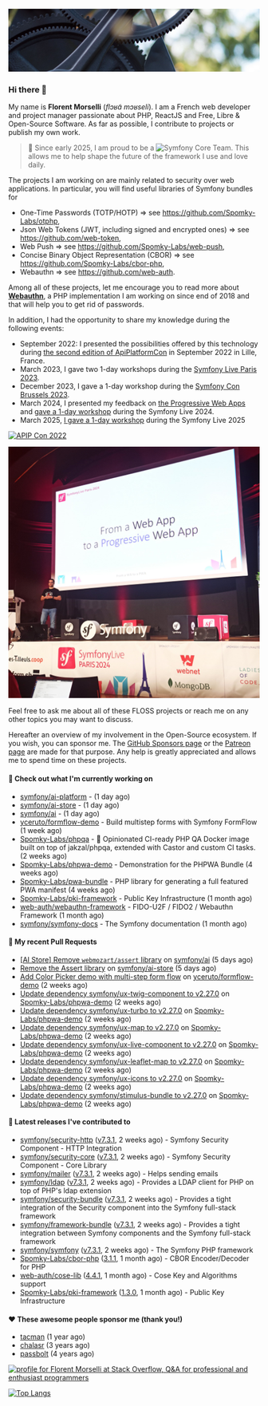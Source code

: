 ![Cover image](1.webp)

### Hi there 👋

My name is **Florent Morselli** (*flɔʁɑ̃ mɔʁseli*). I am a French web developer and project manager passionate about PHP, ReactJS and Free, Libre & Open-Source Software.
As far as possible, I contribute to projects or publish my own work.

> 🧡 Since early 2025, I am proud to be a ![Symfony Core Team](https://img.shields.io/badge/Symfony-Core%20Team-orange?style=flat-square&logo=symfony).
> This allows me to help shape the future of the framework I use and love daily.

The projects I am working on are mainly related to security over web applications. In particular, you will find useful libraries of Symfony bundles for
* One-Time Passwords (TOTP/HOTP) => see https://github.com/Spomky-Labs/otphp,
* Json Web Tokens (JWT, including signed and encrypted ones) => see https://github.com/web-token,
* Web Push => see https://github.com/Spomky-Labs/web-push,
* Concise Binary Object Representation (CBOR) => see https://github.com/Spomky-Labs/cbor-php,
* Webauthn => see https://github.com/web-auth.

Among all of these projects, let me encourage you to read more about [**Webauthn**](https://github.com/web-auth), a PHP implementation I am working on since end of 2018 and that will help you to get rid of passwords.

In addition, I had the opportunity to share my knowledge during the following events:

* September 2022: I presented the possibilities offered by this technology during [the second edition of ApiPlatformCon](https://youtu.be/Y2_0omg1CFk) in September 2022 in Lille, France.
* March 2023, I gave two 1-day workshops during the [Symfony Live Paris 2023](https://live.symfony.com/2023-paris/workshop/maximiser-la-securite-de-vos-applications-avec-le-bundle-security).
* December 2023, I gave a 1-day workshop during the [Symfony Con Brussels 2023](https://live.symfony.com/2023-brussels-con/workshop/road-to-safer-applications).
* March 2024, I presented my feedback on [the Progressive Web Apps](https://live.symfony.com/2024-paris/schedule/de-web-app-a-progressive-web-app) and [gave a 1-day workshop](https://live.symfony.com/2024-paris/workshop#securite-amelioree-et-webauthn-avec-symfony-2) during the Symfony Live 2024.
* March 2025, [I gave a 1-day workshop](https://live.symfony.com/2025-paris/) during the Symfony Live 2025

[![APIP Con 2022](https://user-images.githubusercontent.com/1091072/191684778-b9e26104-038d-45c2-a1b3-287233d15ecc.jpg)](https://api-platform.com/con/2022/conferences/webauthn-se-debarrasser-des-mots-de-passe-definitivement/)

[![Symfony Live 2024](Symfony%20Live%202024.png)](https://symfony.com/blog/symfonylive-paris-2024-from-web-app-to-progressive-web-app)


Feel free to ask me about all of these FLOSS projects or reach me on any other topics you may want to discuss.

Hereafter an overview of my involvement in the Open-Source ecosystem.
If you wish, you can sponsor me. The [GitHub Sponsors page](https://github.com/sponsors/Spomky/) or the [Patreon page](https://www.patreon.com/FlorentMorselli) are made for that purpose. Any help is greatly appreciated and allows me to spend time on these projects.

#### 👷 Check out what I'm currently working on

- [symfony/ai-platform](https://github.com/symfony/ai-platform) -  (1 day ago)
- [symfony/ai-store](https://github.com/symfony/ai-store) -  (1 day ago)
- [symfony/ai](https://github.com/symfony/ai) -  (1 day ago)
- [yceruto/formflow-demo](https://github.com/yceruto/formflow-demo) - Build multistep forms with Symfony FormFlow (1 week ago)
- [Spomky-Labs/phpqa](https://github.com/Spomky-Labs/phpqa) - 🐘 Opinionated CI-ready PHP QA Docker image built on top of jakzal/phpqa, extended with Castor and custom CI tasks. (2 weeks ago)
- [Spomky-Labs/phpwa-demo](https://github.com/Spomky-Labs/phpwa-demo) - Demonstration for the PHPWA Bundle (4 weeks ago)
- [Spomky-Labs/pwa-bundle](https://github.com/Spomky-Labs/pwa-bundle) - PHP library for generating a full featured PWA manifest (4 weeks ago)
- [Spomky-Labs/pki-framework](https://github.com/Spomky-Labs/pki-framework) - Public Key Infrastructure (1 month ago)
- [web-auth/webauthn-framework](https://github.com/web-auth/webauthn-framework) - FIDO-U2F / FIDO2 / Webauthn Framework (1 month ago)
- [symfony/symfony-docs](https://github.com/symfony/symfony-docs) - The Symfony documentation (1 month ago)

#### 🔨 My recent Pull Requests

- [[AI Store] Remove `webmozart/assert` library](https://github.com/symfony/ai/pull/86) on [symfony/ai](https://github.com/symfony/ai) (5 days ago)
- [Remove the Assert library](https://github.com/symfony/ai-store/pull/1) on [symfony/ai-store](https://github.com/symfony/ai-store) (5 days ago)
- [Add Color Picker demo with multi-step form flow](https://github.com/yceruto/formflow-demo/pull/1) on [yceruto/formflow-demo](https://github.com/yceruto/formflow-demo) (2 weeks ago)
- [Update dependency symfony/ux-twig-component to v2.27.0](https://github.com/Spomky-Labs/phpwa-demo/pull/127) on [Spomky-Labs/phpwa-demo](https://github.com/Spomky-Labs/phpwa-demo) (2 weeks ago)
- [Update dependency symfony/ux-turbo to v2.27.0](https://github.com/Spomky-Labs/phpwa-demo/pull/126) on [Spomky-Labs/phpwa-demo](https://github.com/Spomky-Labs/phpwa-demo) (2 weeks ago)
- [Update dependency symfony/ux-map to v2.27.0](https://github.com/Spomky-Labs/phpwa-demo/pull/125) on [Spomky-Labs/phpwa-demo](https://github.com/Spomky-Labs/phpwa-demo) (2 weeks ago)
- [Update dependency symfony/ux-live-component to v2.27.0](https://github.com/Spomky-Labs/phpwa-demo/pull/124) on [Spomky-Labs/phpwa-demo](https://github.com/Spomky-Labs/phpwa-demo) (2 weeks ago)
- [Update dependency symfony/ux-leaflet-map to v2.27.0](https://github.com/Spomky-Labs/phpwa-demo/pull/123) on [Spomky-Labs/phpwa-demo](https://github.com/Spomky-Labs/phpwa-demo) (2 weeks ago)
- [Update dependency symfony/ux-icons to v2.27.0](https://github.com/Spomky-Labs/phpwa-demo/pull/122) on [Spomky-Labs/phpwa-demo](https://github.com/Spomky-Labs/phpwa-demo) (2 weeks ago)
- [Update dependency symfony/stimulus-bundle to v2.27.0](https://github.com/Spomky-Labs/phpwa-demo/pull/121) on [Spomky-Labs/phpwa-demo](https://github.com/Spomky-Labs/phpwa-demo) (2 weeks ago)

#### 🔭 Latest releases I've contributed to

- [symfony/security-http](https://github.com/symfony/security-http) ([v7.3.1](https://github.com/symfony/security-http/releases/tag/v7.3.1), 2 weeks ago) - Symfony Security Component - HTTP Integration
- [symfony/security-core](https://github.com/symfony/security-core) ([v7.3.1](https://github.com/symfony/security-core/releases/tag/v7.3.1), 2 weeks ago) - Symfony Security Component - Core Library
- [symfony/mailer](https://github.com/symfony/mailer) ([v7.3.1](https://github.com/symfony/mailer/releases/tag/v7.3.1), 2 weeks ago) - Helps sending emails
- [symfony/ldap](https://github.com/symfony/ldap) ([v7.3.1](https://github.com/symfony/ldap/releases/tag/v7.3.1), 2 weeks ago) - Provides a LDAP client for PHP on top of PHP&#39;s ldap extension
- [symfony/security-bundle](https://github.com/symfony/security-bundle) ([v7.3.1](https://github.com/symfony/security-bundle/releases/tag/v7.3.1), 2 weeks ago) - Provides a tight integration of the Security component into the Symfony full-stack framework
- [symfony/framework-bundle](https://github.com/symfony/framework-bundle) ([v7.3.1](https://github.com/symfony/framework-bundle/releases/tag/v7.3.1), 2 weeks ago) - Provides a tight integration between Symfony components and the Symfony full-stack framework
- [symfony/symfony](https://github.com/symfony/symfony) ([v7.3.1](https://github.com/symfony/symfony/releases/tag/v7.3.1), 2 weeks ago) - The Symfony PHP framework
- [Spomky-Labs/cbor-php](https://github.com/Spomky-Labs/cbor-php) ([3.1.1](https://github.com/Spomky-Labs/cbor-php/releases/tag/3.1.1), 1 month ago) - CBOR Encoder/Decoder for PHP
- [web-auth/cose-lib](https://github.com/web-auth/cose-lib) ([4.4.1](https://github.com/web-auth/cose-lib/releases/tag/4.4.1), 1 month ago) - Cose Key and Algorithms support
- [Spomky-Labs/pki-framework](https://github.com/Spomky-Labs/pki-framework) ([1.3.0](https://github.com/Spomky-Labs/pki-framework/releases/tag/1.3.0), 1 month ago) - Public Key Infrastructure

#### ❤️ These awesome people sponsor me (thank you!)

- [tacman](https://github.com/tacman) (1 year ago)
- [chalasr](https://github.com/chalasr) (3 years ago)
- [passbolt](https://github.com/passbolt) (4 years ago)

<a href="https://stackoverflow.com/users/2157818/florent-morselli"><img src="https://stackoverflow.com/users/flair/2157818.png" width="208" height="58" alt="profile for Florent Morselli at Stack Overflow, Q&amp;A for professional and enthusiast programmers" title="profile for Florent Morselli at Stack Overflow, Q&amp;A for professional and enthusiast programmers"></a>

[![Top Langs](https://wakatime.com/share/@Spomky/aa41d408-c524-4a5f-936d-0b9446698abd.svg)](https://wakatime.com/@Spomky)
